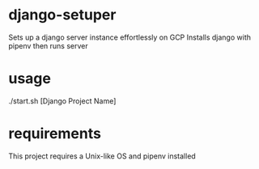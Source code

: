 # django-setuper
Sets up a django server instance effortlessly on GCP
Installs django with pipenv then runs server


# usage
./start.sh [Django Project Name]

# requirements
This project requires a Unix-like OS and 
pipenv installed

